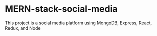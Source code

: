 # MERN-stack-social-media
This project is a social media platform using MongoDB, Express, React, Redux, and Node
